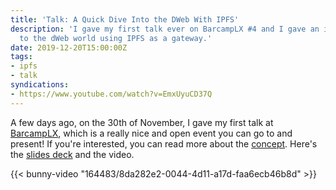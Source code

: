 ```yaml
---
title: 'Talk: A Quick Dive Into the DWeb With IPFS'
description: 'I gave my first talk ever on BarcampLX #4 and I gave an introduction
  to the dWeb world using IPFS as a gateway.'
date: 2019-12-20T15:00:00Z
tags:
- ipfs
- talk
syndications:
- https://www.youtube.com/watch?v=EmxUyuCD37Q
---
```


A few days ago, on the 30th of November, I gave my first talk at [BarcampLX](https://www.meetup.com/BarcampLx/events/265593046/),
which is a really nice and open event you can go to and present! If you're interested, you can read more about the [concept](https://en.wikipedia.org/wiki/BarCamp). Here's the [slides deck](https://cdn.hacdias.com/media/2019-12-quick-dive-into-dweb-ipfs.pdf) and the video.

{{< bunny-video "164483/8da282e2-0044-4d11-a17d-faa6ecb46b8d" >}}

